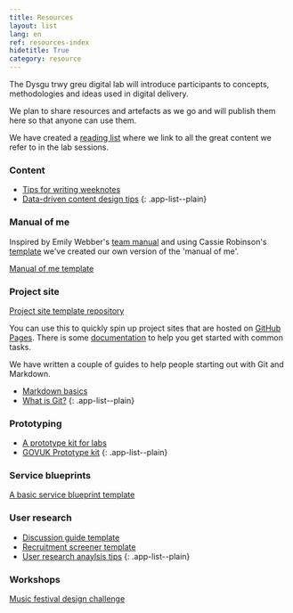 ```yaml
---
title: Resources
layout: list
lang: en
ref: resources-index
hidetitle: True
category: resource
---
```


The Dysgu trwy greu digital lab will introduce participants to concepts, methodologies and ideas used in digital delivery.

We plan to share resources and artefacts as we go and will publish them here so that anyone can use them.

We have created a [reading list](/en/reading-list) where we link to all the great content we refer to in the lab sessions. 

### Content

* [Tips for writing weeknotes](/en/resource/tips-for-writing-weeknotes.html)
* [Data-driven content design tips](/en/resource/content-design-tips.html)
{: .app-list--plain}

### Manual of me

Inspired by Emily Webber's [team manual](https://emilywebber.co.uk/the-team-manual-a-exercise-to-help-build-empathy-in-teams/) and using Cassie Robinson's [template](https://cassierobinson.medium.com/a-user-manual-for-me-d3a851fbc694) we've created our own version of the 'manual of me'.

[Manual of me template](/en/resource/learn-by-making-manual-of-me.png)

### Project site

[Project site template repository](https://github.com/learnbymakingwales/project-site-template)

You can use this to quickly spin up project sites that are hosted on [GitHub Pages](https://pages.github.com/).
There is some [documentation](https://github.com/learnbymakingwales/project-site-template/tree/main/_docs) to help you get started with common tasks.

We have written a couple of guides to help people starting out with Git and Markdown.

* [Markdown basics](/en/resource/markdown-basics.html)
* [What is Git?](/en/resource/what-is-git.html)
{: .app-list--plain}

### Prototyping

* [A prototype kit for labs](https://github.com/learnbymakingwales/lbm-prototype-kit)
* [GOVUK Prototype kit](https://prototype-kit.service.gov.uk/docs/)
{: .app-list--plain}

### Service blueprints

[A basic service blueprint template](/en/resource/a-basic-service-blueprint-template.png)


### User research

* [Discussion guide template](/en/resource/discussion-guide-template.pdf)
* [Recruitment screener template](/en/resource/recruitment-sceener-template.pdf)
* [User research anaylsis tips](/en/resource/user-research-analysis-tips.html)
{: .app-list--plain}

### Workshops

[Music festival design challenge](/en/resource/design-challenge.html)
